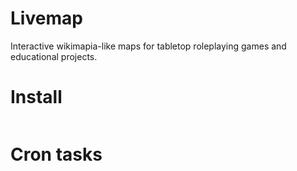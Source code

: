 # Livemap

Interactive wikimapia-like maps for tabletop roleplaying games and educational projects.

# Install

```shell
```

# Cron tasks



